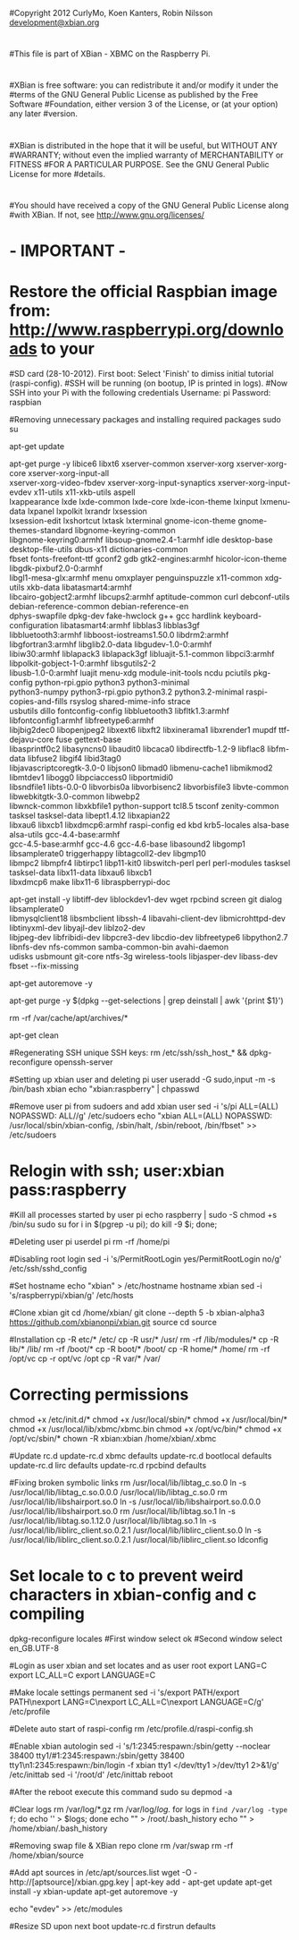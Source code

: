 #Copyright 2012 CurlyMo, Koen Kanters, Robin Nilsson <development@xbian.org>
#
#This file is part of XBian - XBMC on the Raspberry Pi.
#
#XBian is free software: you can redistribute it and/or modify it under the 
#terms of the GNU General Public License as published by the Free Software 
#Foundation, either version 3 of the License, or (at your option) any later 
#version.
#
#XBian is distributed in the hope that it will be useful, but WITHOUT ANY 
#WARRANTY; without even the implied warranty of MERCHANTABILITY or FITNESS 
#FOR A PARTICULAR PURPOSE. See the GNU General Public License for more 
#details.
#
#You should have received a copy of the GNU General Public License along 
#with XBian. If not, see <http://www.gnu.org/licenses/>
#

# - IMPORTANT - 
# Restore the official Raspbian image from: http://www.raspberrypi.org/downloads to your 
#SD card (28-10-2012). First boot: Select 'Finish' to dimiss initial tutorial (raspi-config). 
#SSH will be running (on bootup, IP is printed in logs). 
#Now SSH into your Pi with the following credentials Username: pi Password: raspbian

#Removing unnecessary packages and installing required packages
sudo su

apt-get update

apt-get purge -y libice6 libxt6 xserver-common xserver-xorg xserver-xorg-core xserver-xorg-input-all \
xserver-xorg-video-fbdev xserver-xorg-input-synaptics xserver-xorg-input-evdev x11-utils x11-xkb-utils aspell \
lxappearance lxde lxde-common lxde-core lxde-icon-theme lxinput lxmenu-data lxpanel lxpolkit lxrandr lxsession \
lxsession-edit lxshortcut lxtask lxterminal gnome-icon-theme gnome-themes-standard libgnome-keyring-common \
libgnome-keyring0:armhf libsoup-gnome2.4-1:armhf idle desktop-base desktop-file-utils dbus-x11 dictionaries-common \
fbset fonts-freefont-ttf gconf2 gdb gtk2-engines:armhf hicolor-icon-theme libgdk-pixbuf2.0-0:armhf \
libgl1-mesa-glx:armhf menu omxplayer penguinspuzzle x11-common xdg-utils xkb-data libatasmart4:armhf \
libcairo-gobject2:armhf libcups2:armhf aptitude-common curl debconf-utils debian-reference-common debian-reference-en \
dphys-swapfile dpkg-dev fake-hwclock g++ gcc hardlink keyboard-configuration libatasmart4:armhf libblas3 libblas3gf \
libbluetooth3:armhf libboost-iostreams1.50.0 libdrm2:armhf libgfortran3:armhf libglib2.0-data libgudev-1.0-0:armhf \
libiw30:armhf liblapack3 liblapack3gf libluajit-5.1-common libpci3:armhf libpolkit-gobject-1-0:armhf libsgutils2-2 \
libusb-1.0-0:armhf luajit menu-xdg module-init-tools ncdu pciutils pkg-config python-rpi.gpio python3 python3-minimal \
python3-numpy python3-rpi.gpio python3.2 python3.2-minimal raspi-copies-and-fills rsyslog shared-mime-info strace \
usbutils dillo fontconfig-config libbluetooth3 libfltk1.3:armhf libfontconfig1:armhf libfreetype6:armhf \
libjbig2dec0 libopenjpeg2 libxext6 libxft2 libxinerama1 libxrender1 mupdf ttf-dejavu-core fuse gettext-base \
libasprintf0c2 libasyncns0 libaudit0 libcaca0 libdirectfb-1.2-9 libflac8 libfm-data libfuse2 libgif4 libid3tag0 \
libjavascriptcoregtk-3.0-0 libjson0 libmad0 libmenu-cache1 libmikmod2 libmtdev1 libogg0 libpciaccess0 libportmidi0 \
libsndfile1 libts-0.0-0 libvorbis0a libvorbisenc2 libvorbisfile3 libvte-common libwebkitgtk-3.0-common libwebp2 \
libwnck-common libxkbfile1 python-support tcl8.5 tsconf zenity-common tasksel tasksel-data libept1.4.12 libxapian22 \
libxau6 libxcb1 libxdmcp6:armhf raspi-config ed kbd krb5-locales alsa-base alsa-utils gcc-4.4-base:armhf \
gcc-4.5-base:armhf gcc-4.6 gcc-4.6-base libasound2 libgomp1 libsamplerate0 triggerhappy libtagcoll2-dev libgmp10 \
libmpc2 libmpfr4 libtirpc1 libp11-kit0 libswitch-perl perl perl-modules tasksel tasksel-data libx11-data libxau6 libxcb1 \
libxdmcp6 make libx11-6 libraspberrypi-doc

apt-get install -y libtiff-dev liblockdev1-dev wget rpcbind screen git dialog libsamplerate0 \
libmysqlclient18 libsmbclient libssh-4 libavahi-client-dev libmicrohttpd-dev libtinyxml-dev libyajl-dev liblzo2-dev \
libjpeg-dev libfribidi-dev libpcre3-dev libcdio-dev libfreetype6 libpython2.7 libnfs-dev nfs-common samba-common-bin avahi-daemon \
udisks usbmount git-core ntfs-3g wireless-tools libjasper-dev  libass-dev fbset --fix-missing

apt-get autoremove -y

apt-get purge -y $(dpkg --get-selections | grep deinstall | awk '{print $1}')

rm -rf /var/cache/apt/archives/*

apt-get clean

#Regenerating SSH unique SSH keys:
rm /etc/ssh/ssh_host_* && dpkg-reconfigure openssh-server

#Setting up xbian user and deleting pi user
useradd -G sudo,input -m -s /bin/bash xbian
echo "xbian:raspberry" | chpasswd

#Remove user pi from sudoers and add xbian user
sed -i 's/pi ALL=(ALL) NOPASSWD: ALL//g' /etc/sudoers
echo "xbian ALL=(ALL) NOPASSWD: /usr/local/sbin/xbian-config, /sbin/halt, /sbin/reboot, /bin/fbset" >> /etc/sudoers

# Relogin with ssh; user:xbian pass:raspberry

#Kill all processes started by user pi
echo raspberry | sudo -S chmod +s /bin/su
sudo su
for i in $(pgrep -u pi); do kill -9 $i; done;

#Deleting user pi
userdel pi
rm -rf /home/pi

#Disabling root login
sed -i 's/PermitRootLogin yes/PermitRootLogin no/g' /etc/ssh/sshd_config

#Set hostname
echo "xbian" > /etc/hostname
hostname xbian
sed -i 's/raspberrypi/xbian/g' /etc/hosts

#Clone xbian git
cd /home/xbian/
git clone --depth 5 -b xbian-alpha3 https://github.com/xbianonpi/xbian.git source
cd source

#Installation
cp -R etc/* /etc/
cp -R usr/* /usr/
rm -rf /lib/modules/*
cp -R lib/* /lib/
rm -rf /boot/*
cp -R boot/* /boot/
cp -R home/* /home/
rm -rf /opt/vc
cp -r opt/vc /opt
cp -R var/* /var/

# Correcting permissions
chmod +x /etc/init.d/*
chmod +x /usr/local/sbin/*
chmod +x /usr/local/bin/*
chmod +x /usr/local/lib/xbmc/xbmc.bin
chmod +x /opt/vc/bin/*
chmod +x /opt/vc/sbin/*
chown -R xbian:xbian /home/xbian/.xbmc

#Update rc.d
update-rc.d xbmc defaults
update-rc.d bootlocal defaults
update-rc.d lirc defaults
update-rc.d rpcbind defaults

#Fixing broken symbolic links
rm /usr/local/lib/libtag_c.so.0
ln -s /usr/local/lib/libtag_c.so.0.0.0 /usr/local/lib/libtag_c.so.0
rm /usr/local/lib/libshairport.so.0
ln -s /usr/local/lib/libshairport.so.0.0.0 /usr/local/lib/libshairport.so.0
rm /usr/local/lib/libtag.so.1
ln -s /usr/local/lib/libtag.so.1.12.0 /usr/local/lib/libtag.so.1
ln -s /usr/local/lib/liblirc_client.so.0.2.1 /usr/local/lib/liblirc_client.so.0
ln -s /usr/local/lib/liblirc_client.so.0.2.1 /usr/local/lib/liblirc_client.so
ldconfig

# Set locale to c to prevent weird characters in xbian-config and c compiling
dpkg-reconfigure locales
#First window select ok
#Second window select en_GB.UTF-8

#Login as user xbian and set locates and as user root
export LANG=C
export LC_ALL=C
export LANGUAGE=C

#Make locale settings permanent
sed -i 's/export PATH/export PATH\nexport LANG=C\nexport LC_ALL=C\nexport LANGUAGE=C/g' /etc/profile

#Delete auto start of raspi-config
rm /etc/profile.d/raspi-config.sh

#Enable xbian autologin
sed -i 's/1:2345:respawn:\/sbin\/getty --noclear 38400 tty1/\#1:2345:respawn:\/sbin\/getty 38400 tty1\n1:2345:respawn:\/bin\/login -f xbian tty1 <\/dev\/tty1 >\/dev\/tty1 2>\&1/g' /etc/inittab
sed -i '/root/d' /etc/inittab
reboot

#After the reboot execute this command
sudo su
depmod -a

#Clear logs
rm /var/log/*.gz
rm /var/log/*log.*
for logs in `find /var/log -type f`; do echo '' > $logs; done
echo "" > /root/.bash_history
echo "" > /home/xbian/.bash_history

#Removing swap file & XBian repo clone
rm /var/swap
rm -rf /home/xbian/source

#Add apt sources in /etc/apt/sources.list
wget -O - http://[aptsource]/xbian.gpg.key | apt-key add -
apt-get update 
apt-get install -y xbian-update
apt-get autoremove -y

echo "evdev" >> /etc/modules

#Resize SD upon next boot
update-rc.d firstrun defaults
